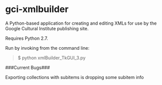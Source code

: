 gci-xmlbuilder
==============

A Python-based application for creating and editing XMLs for use by the Google Cultural Institute publishing site.  
  
Requires Python 2.7.
  
Run by invoking from the command line:  
>  $ python xmlBuilder_TkGUI_3.py  
  

###Current Bugs###

Exporting collections with subitems is dropping some subitem info